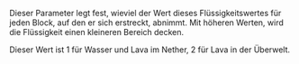 Dieser Parameter legt fest, wieviel der Wert dieses Flüssigkeitswertes für jeden Block, auf den er sich erstreckt, abnimmt. Mit höheren Werten, wird die Flüssigkeit einen kleineren Bereich decken.

Dieser Wert ist 1 für Wasser und Lava im Nether, 2 für Lava in der Überwelt.
